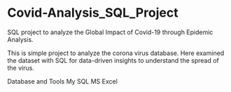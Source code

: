 # Covid-Analysis_SQL_Project

SQL project to analyze the Global Impact of Covid-19 through Epidemic Analysis.

This is simple project to analyze the corona virus database. Here examined the dataset with SQL for data-driven insights to understand the spread of the virus.

Database and Tools
My SQL
MS Excel
